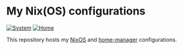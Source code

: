 # My Nix(OS) configurations

[![System](https://github.com/sagikazarmark/nix-config/workflows/System/badge.svg)](https://github.com/sagikazarmark/nix-config/actions)
[![Home](https://github.com/sagikazarmark/nix-config/workflows/Home/badge.svg)](https://github.com/sagikazarmark/nix-config/actions)

This repository hosts my [NixOS](https://nixos.org/) and [home-manager](https://github.com/nix-community/home-manager) configurations.
